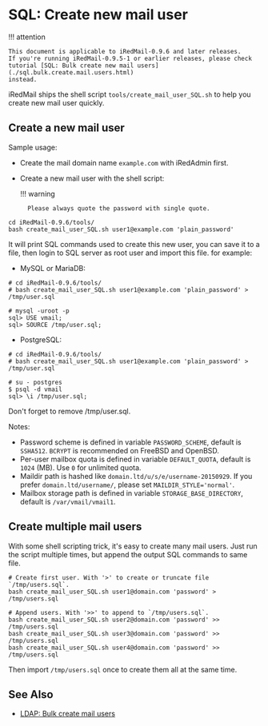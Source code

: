 # SQL: Create new mail user

!!! attention

    This document is applicable to iRedMail-0.9.6 and later releases.
    If you're running iRedMail-0.9.5-1 or earlier releases, please check
    tutorial [SQL: Bulk create new mail users](./sql.bulk.create.mail.users.html)
    instead.

iRedMail ships the shell script `tools/create_mail_user_SQL.sh` to help you
create new mail user quickly.

## Create a new mail user

Sample usage:

* Create the mail domain name `example.com` with iRedAdmin first.
* Create a new mail user with the shell script:

    !!! warning

        Please always quote the password with single quote.

```shell
cd iRedMail-0.9.6/tools/
bash create_mail_user_SQL.sh user1@example.com 'plain_password'
```

It will print SQL commands used to create this new user, you can save it to a
file, then login to SQL server as root user and import this file. for example:

* MySQL or MariaDB:

```shell
# cd iRedMail-0.9.6/tools/
# bash create_mail_user_SQL.sh user1@example.com 'plain_password' > /tmp/user.sql

# mysql -uroot -p
sql> USE vmail;
sql> SOURCE /tmp/user.sql;
```

* PostgreSQL:

```
# cd iRedMail-0.9.6/tools/
# bash create_mail_user_SQL.sh user1@example.com 'plain_password' > /tmp/user.sql

# su - postgres
$ psql -d vmail
sql> \i /tmp/user.sql;
```

Don't forget to remove /tmp/user.sql.

Notes:

* Password scheme is defined in variable `PASSWORD_SCHEME`, default is `SSHA512`.
  `BCRYPT` is recommended on FreeBSD and OpenBSD.
* Per-user mailbox quota is defined in variable `DEFAULT_QUOTA`, default is
  `1024` (MB). Use `0` for unlimited quota.
* Maildir path is hashed like  `domain.ltd/u/s/e/username-20150929`. If you
  prefer `domain.ltd/username/`, please set `MAILDIR_STYLE='normal'`.
* Mailbox storage path is defined in variable `STORAGE_BASE_DIRECTORY`, default
  is `/var/vmail/vmail1`.

## Create multiple mail users

With some shell scripting trick, it's easy to create many mail users. Just run
the script multiple times, but append the output SQL commands to same file.

```
# Create first user. With '>' to create or truncate file `/tmp/users.sql`.
bash create_mail_user_SQL.sh user1@domain.com 'password' > /tmp/users.sql

# Append users. With '>>' to append to `/tmp/users.sql`.
bash create_mail_user_SQL.sh user2@domain.com 'password' >> /tmp/users.sql
bash create_mail_user_SQL.sh user3@domain.com 'password' >> /tmp/users.sql
bash create_mail_user_SQL.sh user4@domain.com 'password' >> /tmp/users.sql
```

Then import `/tmp/users.sql` once to create them all at the same time.

## See Also

* [LDAP: Bulk create mail users](./ldap.bulk.create.mail.users.html)
